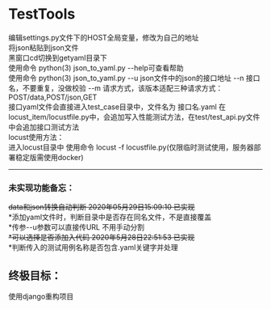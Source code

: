 # TestTools
编辑settings.py文件下的HOST全局变量，修改为自己的地址<br>
将json粘贴到json文件<br>
黑窗口cd切换到getyaml目录下<br>
使用命令 python(3) json_to_yaml.py --help可查看帮助<br>
使用命令 python(3) json_to_yaml.py --u json文件中的json的接口地址 --n 接口名，不要重复，没做校验 --m 请求方式，该版本适配三种请求方式：POST/data,POST/json,GET<br>
接口yaml文件会直接进入test_case目录中，文件名为 接口名.yaml 在locust_item/locustfile.py中，会追加写入性能测试方法，在test/test_api.py文件中会追加接口测试方法<br>
locust使用方法：<br>
进入locust目录中 使用命令 locust -f locustfile.py(仅限临时测试使用，服务器部署稳定版需使用docker)<br>
<hr>
<p>
<h3>
未实现功能备忘：
</h3></p>
<s>data和json转换自动判断 2020年05月29日15:09:10 已实现<br></s>
*添加yaml文件时，判断目录中是否存在同名文件，不是直接覆盖<br>
*传参--u参数可以直接传URL 不用手动分割<br>
<s>*可以选择是否添加入代码   2020年5月28日22:51:53 已实现<br></s>
*判断传入的测试用例名称是否包含.yaml关键字并处理<br>
<p><h2>终极目标：</h2></p>
<p>使用django重构项目</p>
